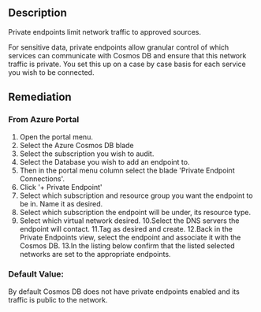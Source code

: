 ## Description

Private endpoints limit network traffic to approved sources.

For sensitive data, private endpoints allow granular control of which services can communicate with Cosmos DB and ensure that this network traffic is private. You set this up on a case by case basis for each service you wish to be connected.

## Remediation

### From Azure Portal

  1. Open the portal menu.
  2. Select the Azure Cosmos DB blade
  3. Select the subscription you wish to audit.
  4. Select the Database you wish to add an endpoint to.
  5. Then in the portal menu column select the blade 'Private Endpoint Connections'.
  6. Click '+ Private Endpoint'
  7. Select which subscription and resource group you want the endpoint to be in. Name it as desired.
  8. Select which subscription the endpoint will be under, its resource type.
  9. Select which virtual network desired.
  10.Select the DNS servers the endpoint will contact.
  11.Tag as desired and create.
  12.Back in the Private Endpoints view, select the endpoint and associate it with the Cosmos DB.
  13.In the listing below confirm that the listed selected networks are set to the appropriate endpoints.

### Default Value:

By default Cosmos DB does not have private endpoints enabled and its traffic is public
to the network.